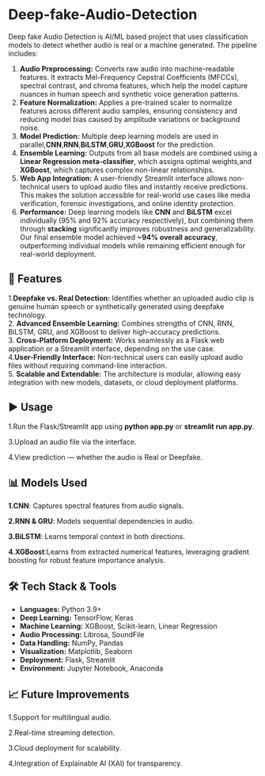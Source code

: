 # Deep-fake-Audio-Detection
Deep fake Audio Detection is  AI/ML based project that uses classification models to detect whether audio is real or a machine generated.
The pipeline includes:
1. **Audio Preprocessing:** Converts raw audio into machine-readable features. It extracts Mel-Frequency Cepstral Coefficients (MFCCs), spectral contrast, and chroma features, which help the model capture nuances in human speech and synthetic voice generation patterns.  
2. **Feature Normalization:** Applies a pre-trained scaler to normalize features across different audio samples, ensuring consistency and reducing model bias caused by amplitude variations or background noise.  
3. **Model Prediction:** Multiple deep learning models are used in parallel,**CNN**,**RNN**,**BiLSTM**,**GRU**,**XGBoost** for the prediction.
  4. **Ensemble Learning:** Outputs from all base models are combined using a **Linear Regression meta-classifier**, which assigns optimal weights,and **XGBoost**, which captures complex non-linear relationships.
  5. **Web App Integration:** A user-friendly Streamlit interface allows non-technical users to upload audio files and instantly receive predictions. This makes the solution accessible for real-world use cases like media verification, forensic investigations, and online identity protection.
  6. **Performance:** Deep learning models like **CNN** and **BiLSTM** excel individually (95% and 92% accuracy respectively), but combining them through **stacking** significantly improves robustness and generalizability. Our final ensemble model achieved **~94% overall accuracy**, outperforming individual models while remaining efficient enough for real-world deployment.

## 🚀 Features
1.**Deepfake vs. Real Detection:** Identifies whether an uploaded audio clip is genuine human speech or synthetically generated using deepfake technology.  
2. **Advanced Ensemble Learning:** Combines strengths of CNN, RNN, BiLSTM, GRU, and XGBoost to deliver high-accuracy predictions.  
3. **Cross-Platform Deployment:** Works seamlessly as a Flask web application or a Streamlit interface, depending on the use case.  
4.**User-Friendly Interface:** Non-technical users can easily upload audio files without requiring command-line interaction.  
5. **Scalable and Extendable:** The architecture is modular, allowing easy integration with new models, datasets, or cloud deployment platforms.  

## ▶️ Usage
1.Run the Flask/Streamlit app using **python app.py** or **streamlit run app.py**.

3.Upload an audio file via the interface.

4.View prediction — whether the audio is Real or Deepfake.

## 📊 Models Used
**1.CNN**: Captures spectral features from audio signals.

**2.RNN & GRU**: Models sequential dependencies in audio.

**3.BiLSTM**: Learns temporal context in both directions.

**4.XGBoost**:Learns from extracted numerical features, leveraging gradient boosting for robust feature importance analysis.

## 🛠 Tech Stack & Tools
- **Languages:** Python 3.9+  
- **Deep Learning:** TensorFlow, Keras  
- **Machine Learning:** XGBoost, Scikit-learn, Linear Regression  
- **Audio Processing:** Librosa, SoundFile  
- **Data Handling:** NumPy, Pandas  
- **Visualization:** Matplotlib, Seaborn  
- **Deployment:** Flask, Streamlit  
- **Environment:** Jupyter Notebook, Anaconda

## 📈 Future Improvements
1.Support for multilingual audio.

2.Real-time streaming detection.

3.Cloud deployment for scalability.

4.Integration of Explainable AI (XAI) for transparency.

